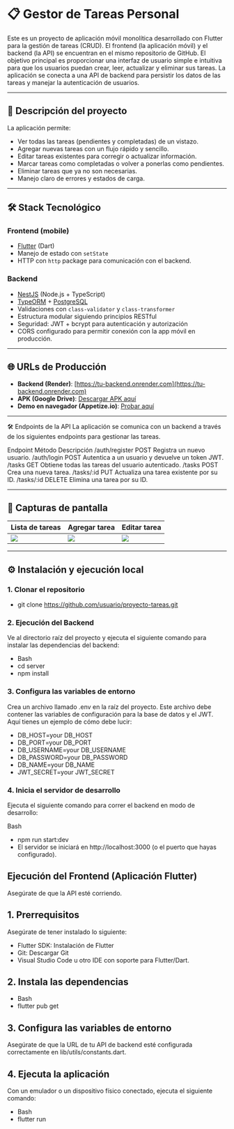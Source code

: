 # 📋 Gestor de Tareas Personal

Este es un proyecto de aplicación móvil monolítica desarrollado con Flutter para la gestión de tareas (CRUD). El frontend (la aplicación móvil) y el backend (la API) se encuentran en el mismo repositorio de GitHub. El objetivo principal es proporcionar una interfaz de usuario simple e intuitiva para que los usuarios puedan crear, leer, actualizar y eliminar sus tareas. La aplicación se conecta a una API de backend para persistir los datos de las tareas y manejar la autenticación de usuarios.

---

## 🚀 Descripción del proyecto

La aplicación permite:
- Ver todas las tareas (pendientes y completadas) de un vistazo.
- Agregar nuevas tareas con un flujo rápido y sencillo.
- Editar tareas existentes para corregir o actualizar información.
- Marcar tareas como completadas o volver a ponerlas como pendientes.
- Eliminar tareas que ya no son necesarias.
- Manejo claro de errores y estados de carga.

---

## 🛠️ Stack Tecnológico

### **Frontend (mobile)**
- [Flutter](https://flutter.dev/) (Dart)
- Manejo de estado con `setState` 
- HTTP con `http` package para comunicación con el backend.

### **Backend**
- [NestJS](https://nestjs.com/) (Node.js + TypeScript)
- [TypeORM](https://typeorm.io/) + [PostgreSQL](https://www.postgresql.org/)
- Validaciones con `class-validator` y `class-transformer`
- Estructura modular siguiendo principios RESTful
- Seguridad: JWT + bcrypt para autenticación y autorización
- CORS configurado para permitir conexión con la app móvil en producción.

---

## 🌐 URLs de Producción

- **Backend (Render)**: [https://tu-backend.onrender.com](https://tu-backend.onrender.com)
- **APK (Google Drive)**: [Descargar APK aquí](https://drive.google.com/file/d/18PlPcv3HQEHkFUJ5tT5ETeqYJipaMmnw/view?usp=drive_link)
- **Demo en navegador (Appetize.io)**: [Probar aquí](https://appetize.io/embed/b_pqdpuuitpfecvkplmdubnzpqf4)

---
🛠️ Endpoints de la API
La aplicación se comunica con un backend a través de los siguientes endpoints para gestionar las tareas.

Endpoint	Método	Descripción
/auth/register	POST	Registra un nuevo usuario.
/auth/login	POST	Autentica a un usuario y devuelve un token JWT.
/tasks	GET	Obtiene todas las tareas del usuario autenticado.
/tasks	POST	Crea una nueva tarea.
/tasks/:id	PUT	Actualiza una tarea existente por su ID.
/tasks/:id	DELETE	Elimina una tarea por su ID.

---
## 📱 Capturas de pantalla

| Lista de tareas | Agregar tarea | Editar tarea |
|-----------------|---------------|--------------|
| ![](docs/img/lista.png) | ![](docs/img/agregar.png) | ![](docs/img/editar.png) |

---

## ⚙️ Instalación y ejecución local

### 1. Clonar el repositorio

- git clone https://github.com/usuario/proyecto-tareas.git

### 2. Ejecución del Backend
Ve al directorio raíz del proyecto y ejecuta el siguiente comando para instalar las dependencias del backend:

- Bash
- cd server
- npm install

### 3. Configura las variables de entorno
Crea un archivo llamado .env en la raíz del proyecto. Este archivo debe contener las variables de configuración para la base de datos y el JWT. Aquí tienes un ejemplo de cómo debe lucir:

- DB_HOST=your DB_HOST
- DB_PORT=your DB_PORT
- DB_USERNAME=your DB_USERNAME
- DB_PASSWORD=your DB_PASSWORD
- DB_NAME=your DB_NAME
- JWT_SECRET=your JWT_SECRET

### 4. Inicia el servidor de desarrollo
Ejecuta el siguiente comando para correr el backend en modo de desarrollo:

Bash
- npm run start:dev
- El servidor se iniciará en http://localhost:3000 (o el puerto que hayas configurado).

## Ejecución del Frontend (Aplicación Flutter)
Asegúrate de que la API esté corriendo.

## 1. Prerrequisitos
Asegúrate de tener instalado lo siguiente:

- Flutter SDK: Instalación de Flutter
- Git: Descargar Git
- Visual Studio Code u otro IDE con soporte para Flutter/Dart.

## 2. Instala las dependencias
- Bash
- flutter pub get

## 3. Configura las variables de entorno
Asegúrate de que la URL de tu API de backend esté configurada correctamente en lib/utils/constants.dart.

## 4. Ejecuta la aplicación
Con un emulador o un dispositivo físico conectado, ejecuta el siguiente comando:

- Bash
- flutter run


